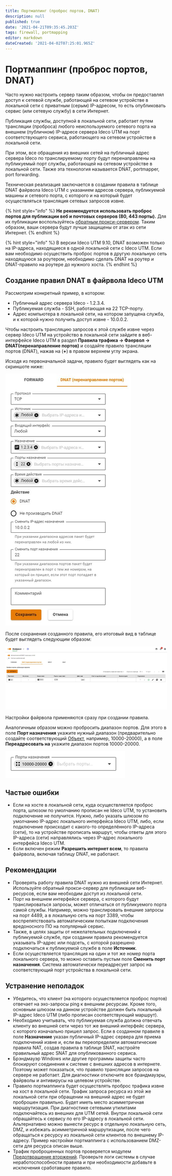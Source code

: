 ```yaml
---
title: Портмаппинг (проброс портов, DNAT)
description: null
published: true
date: '2021-04-21T09:35:45.203Z'
tags: firewall, portmapping
editor: markdown
dateCreated: '2021-04-02T07:25:01.965Z'
---
```


# Портмаппинг (проброс портов, DNAT)

Часто нужно настроить сервер таким образом, чтобы он предоставлял доступ к сетевой службе, работающей на сетевом устройстве в локальной сети с приватным (серым) IP-адресом, то есть опубликовать сервис (или сетевую службу) в сети Интернет.

Публикация службы, доступной в локальной сети, работает путем трансляции (проброса) любого неиспользуемого сетевого порта на внешнем (публичном) IP-адресе сервера Ideco UTM на порт соответствующего сервиса, работающего на сетевом устройстве в локальной сети.

При этом, все обращения из внешних сетей на публичный адрес сервера Ideco по транслируемому порту будут перенаправлены на публикуемый порт службы, работающей на сетевом устройстве в локальной сети. Также эта технология называется DNAT, portmapper, port forwarding.

Техническая реализация заключается в создании правила в таблице DNAT файрвола Ideco UTM с указанием адресов сервера, публикуемой машины и сетевого порта, с которого и на который будет осуществляться трансляция сетевых запросов извне.

{% hint style="info" %}
**Не рекомендуется использовать проброс портов для публикации веб и почтовых серверов (80, 443 порты).** Для их публикации воспользуйтесь [обратным прокси-сервером](../services/reverse-proxy.md). Таким образом, ваши сервера будут лучше защищены от атак из сети Интернет.
{% endhint %}

{% hint style="info" %}
В версии Ideco UTM 9.10, DNAT возможен только на IP-адреса, находящиеся в одной локальной сети с Ideco UTM. Если вам необходимо осуществить проброс портов в другую локальную сеть находящуюся за роутером, необходимо сделать DNAT на роутер и DNAT-правило на роутере до нужного хоста.
{% endhint %}

## Создание правил DNAT в файрвола Ideco UTM

Рассмотрим конкретный пример, в котором:

* Публичный адрес сервера Ideco - 1.2.3.4.
* Публикуемая служба - SSH, работающая на 22 TCP-порту.&#x20;
* Адрес компьютера в локальной сети, на котором запущена служба, и к которой нужно получить доступ извне - 10.0.0.2.&#x20;

Чтобы настроить трансляцию запросов к этой службе извне через сервер Ideco UTM на устройство в локальной сети зайдите в веб-интерфейсе Ideco UTM в раздел **Правила трафика -> Фаервол -> DNAT(перенаправление портов)** и создайте правило трансляции портов (DNAT), нажав на (**+**) в правом верхнем углу экрана.

Исходя из первоначальной задачи, правило будет выглядеть как на скриншоте ниже:

![](../../.gitbook/assets/dnat-ssh.JPG)

После сохранения созданного правила, его итоговый вид в таблице будет выглядеть следующим образом:

![](../../.gitbook/assets/dnat-ssh-table.JPG)

Настройки файрвола применяются сразу при создании правила.

Аналогичным образом можно пробросить диапазон портов. Для этого в поле **Порт назначения** укажите нужный диапазон (предварительно создайте соответствующий [Объект](../access-rules/aliases.md), например, 10000-20000), а в поле **Переадресовать на** укажите диапазон портов 10000-20000.

![](../../.gitbook/assets/ports-destination.png)

## Частые ошибки

* Если на хосте в локальной сети, куда осуществляется проброс порта, шлюзом по умолчанию прописан не Ideco UTM, то установить подключение не получится. Нужно, либо указать шлюзом по умолчанию IP-адрес локального интерфейса Ideco UTM, либо, если подключение происходит с какого-то определённого IP-адреса (сети), то на устройстве прописать маршрут, чтобы ответы для этого IP-адреса (сети) направлялись через IP-адрес локального интерфейса Ideco UTM.
* Если включен режим **Разрешить интернет всем**, то правила файрвола, включая таблицу DNAT, не работают.

## Рекомендации

* Проверять работу правила DNAT нужно из внешней сети Интернет. Используйте обратный прокси-сервер для публикации веб-ресурсов, если вам необходим доступ из локальной сети.
* Порт на внешнем интерфейсе сервера, с которого будут транслироваться запросы, может отличаться от публикуемого порта самой службы. Например, можно транслировать внешние запросы на порт 4489, а в локальную сеть на порт 3389, чтобы воспрепятствовать автоматическим попыткам подключения вредоносного ПО на популярный сервис.
* Также, в целях защиты от нежелательных подключений к публикуемой службе, при создании правила рекомендуется указывать IP-адрес или подсеть, с которой разрешено подключаться к публикуемой службе в поле **Источник**.
* Если осуществляется трансляция на один и тот же номер порта локального сервера, то можно оставить пустым поле **Сменить порт назначения**. Система автоматически переадресует запрос на соответствующий порт устройства в локальной сети.

## Устранение неполадок

* Убедитесь, что клиент (на которого осуществляется проброс портов) отвечает на эхо-запросы ping к внешним ресурсам. Кроме того, основным шлюзом на данном устройстве должен быть локальный IP-адрес Ideco UTM (либо прописан соответствующий маршрут).
* Необходимо учитывать, что публикуемая служба должна отвечать клиенту во внешней сети через тот же внешний интерфейс сервера, с которого изначально пришел запрос. Если в созданном правиле в поле **Назначение** указан публичный IP-адрес сервера для приема подключений извне и, если вы переопределили автоматические правила NAT, создав правила в таблице SNAT, настройте правильный адрес SNAT для опубликованного сервиса.
* Брэндмауэр Windows или другие программы защиты часто блокируют соединения к системе с внешних адресов в интернете. Поэтому может показаться, что правило трансляции запросов на сервере не работает. Для диагностики отключите все брандмауэры, файрволы и антивирусы на целевом устройстве.
* Правило портмаппинга будет осуществлять проброс трафика извне на хост в локальной сети. Трафик запроса ресурса из этой же локальной сети при обращении на внешний адрес не будет проброшен правильно. Будет иметь место асимметричная маршрутизация. При диагностике сетевыми утилитами подключайтесь из внешних для UTM сетей. Внутри локальной сети обращайтесь к сервису по его IP-адресу в локальной сети. Альтернативно можно вынести ресурс в отдельную локальную сеть, DMZ, и избежать асимметричной маршрутизации, после чего обращаться к ресурсу из локальной сети клиентов по внешнему IP-адресу. Пример настройки портмаппинга с использованием DMZ-сети для ресурса описан выше.
* Трафик проброшенных портов проверяется модулем [Предотвращение вторжений](../access-rules/ips.md). Проверьте логи системы в случае неработоспособности правила и при необходимости добавьте в исключения сработавшее правило.
